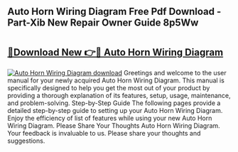 ## Auto Horn Wiring Diagram Free Pdf Download - Part-Xib New Repair Owner Guide 8p5Ww

# <h2><a href="http://dfhxaw.blite.top/?on=Auto+Horn+Wiring+Diagram">🔗Download New 👉🔴 Auto Horn Wiring Diagram</a></h2>

[![Auto Horn Wiring Diagram download](https://i.imgur.com/lujVjoI.png)](http://dfhxaw.blite.top/?on=Auto+Horn+Wiring+Diagram)
Greetings and welcome to the user manual for your newly acquired Auto Horn Wiring Diagram. This manual is specifically designed to help you get the most out of your product by providing a thorough explanation of its features, setup, usage, maintenance, and problem-solving. Step-by-Step Guide The following pages provide a detailed step-by-step guide to setting up your Auto Horn Wiring Diagram. Enjoy the efficiency of list of features while using your new Auto Horn Wiring Diagram. Please Share Your Thoughts Auto Horn Wiring Diagram. Your feedback is invaluable to us. Please share your thoughts and suggestions.
